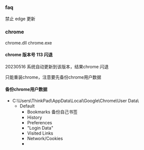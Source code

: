 

### faq

禁止 edge 更新

### chrome


chrome.dll
chrome.exe

#### chrome 版本号  113 闪退
20230516 系统自动更新到该版本，结果chrome 闪退

只能重装chrome，注意要先备份chrome用户数据

#### 备份chrome用户数据

- C:\Users\ThinkPad\AppData\Local\Google\Chrome\User Data\
  - Default
    - Bookmarks  备份自己书签
    - History
    - Preferences
    - "Login Data"
    - Visited Links
    - Network/Cookies
    - 

